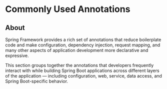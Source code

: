 # Commonly Used Annotations

## About

Spring Framework provides a rich set of annotations that reduce boilerplate code and make configuration, dependency injection, request mapping, and many other aspects of application development more declarative and expressive.

This section groups together the annotations that developers frequently interact with while building Spring Boot applications across different layers of the application — including configuration, web, service, data access, and Spring Boot-specific behavior.
